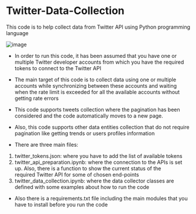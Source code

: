 # Twitter-Data-Collection
This code is to help collect data from Twitter API using Python programming language

![image](https://dsim.in/blog/wp-content/uploads/2016/10/twitter-1.png)

- In order to run this code, it has been assumed that you have one or multiple Twitter developer accounts from which you have the required tokens to connect to the Twitter API

- The main target of this code is to collect data using one or multiple accounts while synchronizing between these accounts and waiting when the rate limit is exceeded for all the available accounts without getting rate errors

- This code supports tweets collection where the pagination has been considered and the code  automatically moves to a new page.

- Also, this code supports other data entities collection that do not require pagination like getting trends or users profiles information

- There are three main files:
1. twitter_tokens.json: where you have to add the list of available tokens
2. twitter_api_preparation.ipynb: where the connection to the APIs is set up. Also, there is a function to show the current status of the   
   required Twitter API for some of chosen end-points
3. twitter_data_collection.ipynb: where the data collector classes are defined with some examples about how to run the code

- Also there is a requirements.txt file including the main modules that you have to install before you run the code
